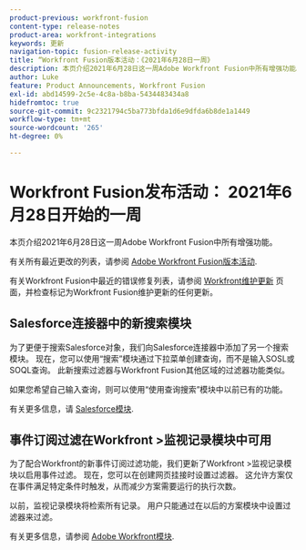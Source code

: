 ```yaml
---
product-previous: workfront-fusion
content-type: release-notes
product-area: workfront-integrations
keywords: 更新
navigation-topic: fusion-release-activity
title: “Workfront Fusion版本活动：《2021年6月28日一周》
description: 本页介绍2021年6月28日这一周Adobe Workfront Fusion中所有增强功能。
author: Luke
feature: Product Announcements, Workfront Fusion
exl-id: abd14599-2c5e-4c8a-b8ba-5434483434a8
hidefromtoc: true
source-git-commit: 9c2321794c5ba773bfda1d6e9dfda6b8de1a1449
workflow-type: tm+mt
source-wordcount: '265'
ht-degree: 0%

---
```


# Workfront Fusion发布活动： 2021年6月28日开始的一周

本页介绍2021年6月28日这一周Adobe Workfront Fusion中所有增强功能。

有关所有最近更改的列表，请参阅 [Adobe Workfront Fusion版本活动](../../../product-announcements/product-releases/fusion-release-activity/fusion-release-activity.md).

有关Workfront Fusion中最近的错误修复列表，请参阅 [Workfront维护更新](https://one.workfront.com/s/article/Workfront-Maintenance-Updates-1882317350) 页面，并检查标记为Workfront Fusion维护更新的任何更新。

## Salesforce连接器中的新搜索模块

为了更便于搜索Salesforce对象，我们向Salesforce连接器中添加了另一个搜索模块。 现在，您可以使用“搜索”模块通过下拉菜单创建查询，而不是输入SOSL或SOQL查询。 此新搜索过滤器与Workfront Fusion其他区域的过滤器功能类似。

如果您希望自己输入查询，则可以使用“使用查询搜索”模块中以前已有的功能。

有关更多信息，请 [Salesforce模块](../../../workfront-fusion/apps-and-their-modules/salesforce-modules.md).

## 事件订阅过滤在Workfront >监视记录模块中可用

为了配合Workfront的新事件订阅过滤功能，我们更新了Workfront >监视记录模块以启用事件过滤。 现在，您可以在创建网页挂接时设置过滤器。 这允许方案仅在事件满足特定条件时触发，从而减少方案需要运行的执行次数。

以前，监视记录模块将检索所有记录。 用户只能通过在以后的方案模块中设置过滤器来过滤。

有关更多信息，请参阅 [Adobe Workfront模块](../../../workfront-fusion/apps-and-their-modules/workfront-modules.md).
